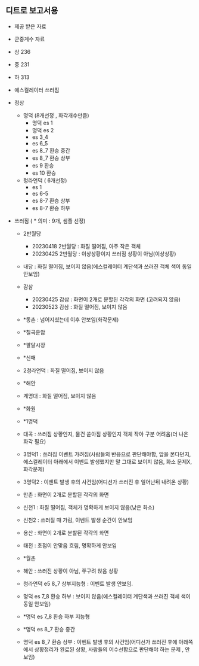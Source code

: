 ## 디트로 보고서용


- 제공 받은 자료

- 군중계수 자료 
- 상
    236
- 중 
    231
- 하 
    313


- 에스컬레이터 쓰러짐

- 정상
    - 명덕 (8개선정 , 화각개수만큼)
        - 명덕 es 1
        - 명덕 es 2
        - es 3_4
        - es 6_5
        - es 8_7 환승 중간
        - es 8_7 환승 상부
        - es 9 환승
        - es 10 환승
    - 청라언덕 ( 6개선정)
        - es 1
        - es 6-5
        - es 8-7 환승 상부
        - es 8-7 환승 하부
- 쓰러짐 ( * 의미 : 9개, 샘플 선정)
    - 2반월당
        - 20230418 2반월당 : 화질 떨어짐, 아주 작은 객체
        - 20230425 2반월당 : 이상상황이지 쓰러짐 상황이 아님(이상상황)
    - 내당 : 화질 떨어짐, 보이지 않음(에스컬레이터 계단색과 쓰러진 객체 색이 동일 안보임)
    - 감삼
        - 20230425 감삼 : 화면이 2개로 분할된 각각의 화면 (고려되지 않음)
        - 20230523 감삼 : 화질 떨어짐, 보이지 않음
    - *동촌 : 넘어지셨는데 이후 안보임(화각문제)
    - *칠곡운암
    - *팔달시장
    - *신매
    - 2청라언덕 : 화질 떨어짐, 보이지 않음
    - *해안
    - 계명대 : 화질 떨어짐, 보이지 않음
    - *화원
    - *1명덕
    - 대곡 : 쓰러짐 상황인지, 물건 쏟아짐 상황인지 객체 작아 구분 어려움(더 나은 화각 필요)
    - 3명덕1 : 쓰러짐 이벤트 가려짐(사람들의 반응으로 판단해야함, 앞을 본다던지, 에스컬레이터 아래에서 이벤트 발생했지만 말 그대로 보이지 않음, 화소 문제X, 화각문제)
    - 3명덕2 : 이벤트 발생 후의 사건임(어디선가 쓰러진 후 일어난뒤 내려온 상황)
    - 만촌 : 화면이 2개로 분할된 각각의 화면
    - 신천1 : 화질 떨어짐, 객체가 명확하게 보이지 않음(낮은 화소)
    - 신천2 : 쓰러질 때 가림, 이벤트 발생 순간이 안보임
    - 용산 : 화면이 2개로 분할된 각각의 화면
    - 태전 : 초점이 안맞음 흐림, 명확하게 안보임
    - *월촌
    - 해안 : 쓰러진 상황이 아님, 쭈구려 앉음 상황

    - 청라언덕 e5 8_7 상부지능형 : 이벤트 발생 안보임.
    - 명덕 es 7_8 환승 하부 : 보이지 않음(에스컬레이터 계단색과 쓰러진 객체 색이 동일 안보임)
    - *명덕 es 7_8 환승 하부 지능형
    - *명덕 es 8_7 환승 중간
    - 명덕 es 8_7 환승 상부 : 이벤트 발생 후의 사건임(어디선가 쓰러진 후에 아래쪽에서 상황정리가 완료된 상황, 사람들의 어수선함으로 판단해야 하는 문제 , 안보임)